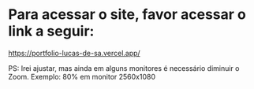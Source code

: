 # Para acessar o site, favor acessar o link a seguir:

https://portfolio-lucas-de-sa.vercel.app/

PS: Irei ajustar, mas ainda em alguns monitores é necessário diminuir o Zoom. Exemplo: 80% em monitor 2560x1080
